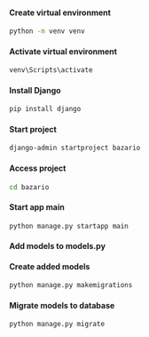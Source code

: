 #### Create virtual environment

```bash
python -m venv venv
```

#### Activate virtual environment

```bash
venv\Scripts\activate
```

#### Install Django

```bash
pip install django
```

#### Start project

```bash
django-admin startproject bazario
```

#### Access project

```bash
cd bazario
```

#### Start app main

```bash
python manage.py startapp main
```

#### Add models to models.py

#### Create added models

```bash
python manage.py makemigrations
```

#### Migrate models to database

```bash
python manage.py migrate
```
